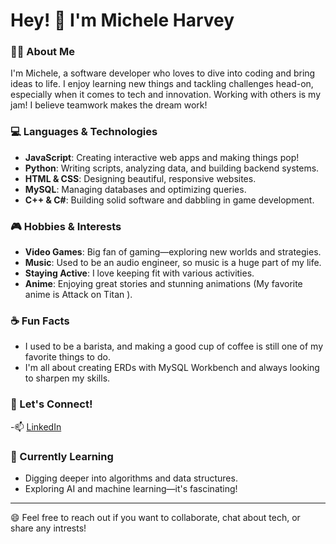 

# Hey! 👋 I'm Michele Harvey

### 🌟💞️ About Me

I'm Michele, a software developer who loves to dive into coding and bring ideas to life. I enjoy learning new things and tackling challenges head-on, especially when it comes to tech and innovation. Working with others is my jam! I believe teamwork makes the dream work!

### 💻 Languages & Technologies

- **JavaScript**: Creating interactive web apps and making things pop!
- **Python**: Writing scripts, analyzing data, and building backend systems.
- **HTML & CSS**: Designing beautiful, responsive websites.
- **MySQL**: Managing databases and optimizing queries.
- **C++ & C#**: Building solid software and dabbling in game development.

### 🎮 Hobbies & Interests

- **Video Games**: Big fan of gaming—exploring new worlds and strategies.
- **Music**: Used to be an audio engineer, so music is a huge part of my life.
- **Staying Active**: I love keeping fit with various activities.
- **Anime**: Enjoying great stories and stunning animations (My favorite anime is Attack on Titan ).

### ☕ Fun Facts

- I used to be a barista, and making a good cup of coffee is still one of my favorite things to do.
- I'm all about creating ERDs with MySQL Workbench and always looking to sharpen my skills.

### 🚀 Let's Connect!

-📫  [LinkedIn](www.linkedin.com/in/michele-harvey-284a91187) 

### 🌱 Currently Learning

- Digging deeper into algorithms and data structures.
- Exploring AI and machine learning—it's fascinating!

---

😄 Feel free to reach out if you want to collaborate, chat about tech, or share any intrests!
